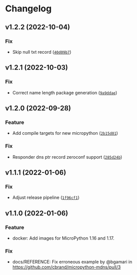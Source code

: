 # Changelog #

<!--next-version-placeholder-->

## v1.2.2 (2022-10-04)
### Fix
* Skip null txt record ([`40d09b7`](https://github.com/cbrand/micropython-mdns/commit/40d09b7ad1bb5e785b7c8be3f04ac923043545ca))

## v1.2.1 (2022-10-03)
### Fix
* Correct name length package generation ([`9a9ddae`](https://github.com/cbrand/micropython-mdns/commit/9a9ddae780d3b34f29e275e724442c95d769d575))

## v1.2.0 (2022-09-28)
### Feature
* Add compile targets for new micropython ([`2b15d01`](https://github.com/cbrand/micropython-mdns/commit/2b15d0198562b2a28537ffb4c7cdd822385e16ea))

### Fix
* Responder dns ptr record zeroconf support ([`285d24b`](https://github.com/cbrand/micropython-mdns/commit/285d24b3b339a5c6fa9f46db4ae26129fe2a491e))

## v1.1.1 (2022-01-06)
### Fix
* Adjust release pipeline ([`1f96cf1`](https://github.com/cbrand/micropython-mdns/commit/1f96cf1ca2adb769b40d8d838165f5819c07f519))


## v1.1.0 (2022-01-06)
### Feature
* docker: Add images for MicroPython 1.16 and 1.17.

### Fix
* docs/REFERENCE: Fix erroneous example by @bgamari in https://github.com/cbrand/micropython-mdns/pull/3
